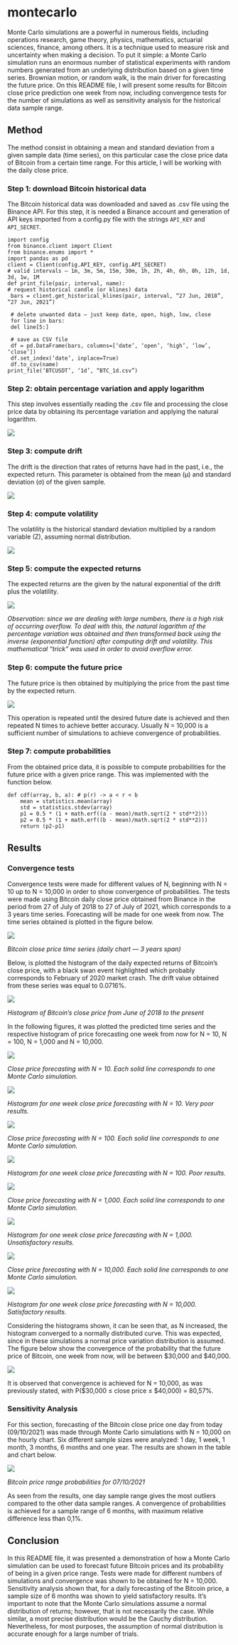 # montecarlo

Monte Carlo simulations are a powerful in numerous fields, including operations research, game theory, physics, mathematics, actuarial sciences, finance, among others. It is a technique used to measure risk and uncertainty when making a decision. To put it simple: a Monte Carlo simulation runs an enormous number of statistical experiments with random numbers generated from an underlying distribution based on a given time series. Brownian motion, or random walk, is the main driver for forecasting the future price.
On this README file, I will present some results for Bitcoin close price prediction one week from now, including convergence tests for the number of simulations as well as sensitivity analysis for the historical data sample range.

## Method
The method consist in obtaining a mean and standard deviation from a given sample data (time series), on this particular case the close price data of Bitcoin from a certain time range. For this article, I will be working with the daily close price.

### Step 1: download Bitcoin historical data
The Bitcoin historical data was downloaded and saved as .csv file using the Binance API. For this step, it is needed a Binance account and generation of API keys imported from a config.py file with the strings `API_KEY` and `API_SECRET`.

```
import config
from binance.client import Client
from binance.enums import *
import pandas as pd
client = Client(config.API_KEY, config.API_SECRET)
# valid intervals — 1m, 3m, 5m, 15m, 30m, 1h, 2h, 4h, 6h, 8h, 12h, 1d, 3d, 1w, 1M
def print_file(pair, interval, name):
# request historical candle (or klines) data
 bars = client.get_historical_klines(pair, interval, “27 Jun, 2018”, “27 Jun, 2021”)
 
 # delete unwanted data — just keep date, open, high, low, close
 for line in bars:
 del line[5:]
 
 # save as CSV file 
 df = pd.DataFrame(bars, columns=[‘date’, ‘open’, ‘high’, ‘low’, ‘close’])
 df.set_index(‘date’, inplace=True)
 df.to_csv(name)
print_file(‘BTCUSDT’, ‘1d’, “BTC_1d.csv”)
```

### Step 2: obtain percentage variation and apply logarithm
This step involves essentially reading the .csv file and processing the close price data by obtaining its percentage variation and applying the natural logarithm.

![](https://miro.medium.com/max/265/0*B2IbjRwE4ddNlI0B)

### Step 3: compute drift
The drift is the direction that rates of returns have had in the past, i.e., the expected return. This parameter is obtained from the mean (μ) and standard deviation (σ) of the given sample.

![](https://miro.medium.com/max/125/0*FfNRKv3nw3-DdaEO)

### Step 4: compute volatility
The volatility is the historical standard deviation multiplied by a random variable (Z), assuming normal distribution.

![](https://miro.medium.com/max/121/0*oqXJVcPpfCQWYX6t)

### Step 5: compute the expected returns
The expected returns are the given by the natural exponential of the drift plus the volatility.

![](https://miro.medium.com/max/325/0*beWFwmIuNiRId4xE)

*Observation: since we are dealing with large numbers, there is a high risk of occurring overflow. To deal with this, the natural logarithm of the percentage variation was obtained and then transformed back using the inverse (exponential function) after computing drift and volatility. This mathematical “trick” was used in order to avoid overflow error.*

### Step 6: compute the future price
The future price is then obtained by multiplying the price from the past time by the expected return.

![](https://miro.medium.com/max/280/0*elFZwL1WcZDfl8ai)

This operation is repeated until the desired future date is achieved and then repeated N times to achieve better accuracy. Usually N = 10,000 is a sufficient number of simulations to achieve convergence of probabilities.

### Step 7: compute probabilities
From the obtained price data, it is possible to compute probabilities for the future price with a given price range. This was implemented with the function below.

```
def cdf(array, b, a): # p(r) -> a < r < b
    mean = statistics.mean(array)  
    std = statistics.stdev(array)
    p1 = 0.5 * (1 + math.erf((a - mean)/math.sqrt(2 * std**2)))
    p2 = 0.5 * (1 + math.erf((b - mean)/math.sqrt(2 * std**2)))
    return (p2-p1)
```
## Results

### Convergence tests
Convergence tests were made for different values of N, beginning with N = 10 up to N = 10,000 in order to show convergence of probabilities. The tests were made using Bitcoin daily close price obtained from Binance in the period from 27 of July of 2018 to 27 of July of 2021, which corresponds to a 3 years time series. Forecasting will be made for one week from now.
The time series obtained is plotted in the figure below.

![](https://miro.medium.com/max/2400/1*wygPK9WVV3xQTejgRE3BHg.png)

*Bitcoin close price time series (daily chart — 3 years span)*

Below, is plotted the histogram of the daily expected returns of Bitcoin’s close price, with a black swan event highlighted which probably corresponds to February of 2020 market crash. The drift value obtained from these series was equal to 0.0716%.

![](https://miro.medium.com/max/2400/1*fY6X3FWJGQF3MmTEbAmCrg.jpeg)

*Histogram of Bitcoin’s close price from June of 2018 to the present*

In the following figures, it was plotted the predicted time series and the respective histogram of price forecasting one week from now for N = 10, N = 100, N = 1,000 and N = 10,000.

![](https://miro.medium.com/max/2000/1*ov5Ss3J43Tt42G4EWsVMuA.png)

*Close price forecasting with N = 10. Each solid line corresponds to one Monte Carlo simulation.*

![](https://miro.medium.com/max/1400/1*-dxge3V8IYmg-b7qqY-2Ow.png)

*Histogram for one week close price forecasting with N = 10. Very poor results.*

![](https://miro.medium.com/max/1400/1*BecJgM9EXH9J0uKL2YbiRg.png)

*Close price forecasting with N = 100. Each solid line corresponds to one Monte Carlo simulation.*

![](https://miro.medium.com/max/1400/1*T3sxwkYycGkRk4FZnyGWtg.png)

*Histogram for one week close price forecasting with N = 100. Poor results.*

![](https://miro.medium.com/max/1400/1*MRGlZ5BeikrKUVqhmlnVGA.png)

*Close price forecasting with N = 1,000. Each solid line corresponds to one Monte Carlo simulation.*

![](https://miro.medium.com/max/1400/1*_vjpodmIeqcABfyl7Z4Mag.png)

*Histogram for one week close price forecasting with N = 1,000. Unsatisfactory results.*

![](https://miro.medium.com/max/1400/1*NzFtUU_tJNKvZb6Mkbd3GQ.png)

*Close price forecasting with N = 10,000. Each solid line corresponds to one Monte Carlo simulation.*

![](https://miro.medium.com/max/1400/1*D2cSrMCj9hOD_8G8-a1Uog.png)

*Histogram for one week close price forecasting with N = 10,000. Satisfactory results.*

Considering the histograms shown, it can be seen that, as N increased, the histogram converged to a normally distributed curve. This was expected, since in these simulations a normal price variation distribution is assumed.
The figure below show the convergence of the probability that the future price of Bitcoin, one week from now, will be between $30,000 and $40,000.

![](https://miro.medium.com/max/1168/1*viqlqI5xrbMAwGxso_CXaQ.png)

It is observed that convergence is achieved for N = 10,000, as was previously stated, with P($30,000 ≤ close price ≤ $40,000) = 80,57%.

### Sensitivity Analysis

For this section, forecasting of the Bitcoin close price one day from today (09/10/2021) was made through Monte Carlo simulations with N = 10,000 on the hourly chart. Six different sample sizes were analyzed: 1 day, 1 week, 1 month, 3 months, 6 months and one year. The results are shown in the table and chart below.

![](https://miro.medium.com/max/700/1*6g0u8WrTt8mY8CQdaEQ0ow.png)

*Bitcoin price range probabilities for 07/10/2021*

As seen from the results, one day sample range gives the most outliers compared to the other data sample ranges. A convergence of probabilities is achieved for a sample range of 6 months, with maximum relative difference less than 0,1%.

## Conclusion

In this README file, it was presented a demonstration of how a Monte Carlo simulation can be used to forecast future Bitcoin prices and its probability of being in a given price range. Tests were made for different numbers of simulations and convergence was shown to be obtained for N = 10,000. Sensitivity analysis shown that, for a daily forecasting of the Bitcoin price, a sample size of 6 months was shown to yield satisfactory results.
It’s important to note that the Monte Carlo simulations assume a normal distribution of returns; however, that is not necessarily the case. While similar, a most precise distribution would be the Cauchy distribution. Nevertheless, for most purposes, the assumption of normal distribution is accurate enough for a large number of trials.

